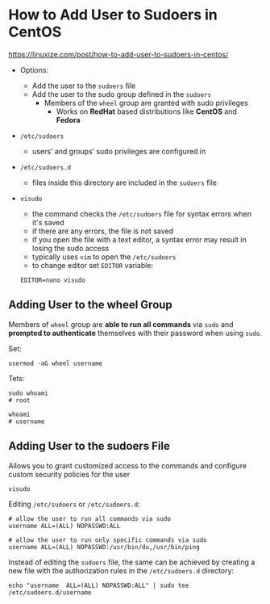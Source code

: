 
# How to Add User to Sudoers in CentOS

https://linuxize.com/post/how-to-add-user-to-sudoers-in-centos/


- Options:
  - Add the user to the `sudoers` file
  - Add the user to the sudo group defined in the `sudoers`
    - Members of the `wheel` group are granted with sudo privileges
      - Works on **RedHat** based distributions like **CentOS** and **Fedora**


- `/etc/sudoers`
  - users’ and groups’ sudo privileges are configured in  
- `/etc/sudoers.d`
  - files inside this directory are included in the `sudoers` file  
- `visudo`
  - the command checks the `/etc/sudoers` file for syntax errors when it's saved
  - if there are any errors, the file is not saved
  - if you open the file with a text editor, a syntax error may result in losing the sudo access
  - typically uses `vim` to open the `/etc/sudoers`
  - to change editor set `EDITOR` variable:
  ```
  EDITOR=nano visudo
  ```

## Adding User to the wheel Group

Members of `wheel` group are **able to run all commands** via `sudo` and **prompted to authenticate** themselves with their password when using `sudo`.

Set:
```
usermod -aG wheel username
```
Tets:
```
sudo whoami
# root

whoami
# username
```

## Adding User to the sudoers File

Allows you to grant customized access to the commands and configure custom security policies for the user

```
visudo
```
Editing `/etc/sudoers` or `/etc/sudoers.d`:
```
# allow the user to run all commands via sudo
username ALL=(ALL) NOPASSWD:ALL

# allow the user to run only specific commands via sudo
username ALL=(ALL) NOPASSWD:/usr/bin/du,/usr/bin/ping
```

Instead of editing the `sudoers` file, the same can be achieved by creating a new file with the authorization rules in the `/etc/sudoers.d` directory:
```
echo "username  ALL=(ALL) NOPASSWD:ALL" | sudo tee /etc/sudoers.d/username
```
